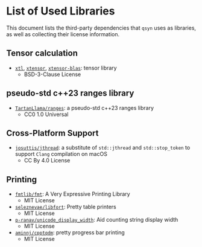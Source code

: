 # List of Used Libraries
This document lists the third-party dependencies that `qsyn` uses as libraries, as well as collecting their license information.
## Tensor calculation
- [`xtl`](https://github.com/xtensor-stack/xtl), [`xtensor`](https://github.com/xtensor-stack/xtensor), [`xtensor-blas`](https://github.com/xtensor-stack/xtensor-blas): tensor library
    - BSD-3-Clause License

## pseudo-std c++23 ranges library
- [`TartanLlama/ranges`](https://github.com/TartanLlama/ranges): a pseudo-std c++23 ranges library
    - CC0 1.0 Universal



## Cross-Platform Support
- [`josuttis/jthread`](https://github.com/josuttis/jthread/tree/master): a substitute of `std::jthread` and `std::stop_token` to support `Clang` compilation on macOS
    - CC By 4.0 License

## Printing
- [`fmtlib/fmt`](https://github.com/fmtlib/fmt): A Very Expressive Printing Library
    - MIT License
- [`seleznevae/libfort`](https://github.com/seleznevae/libfort): Pretty table printers
    - MIT License
- [`p-ranav/unicode_display_width`](https://github.com/p-ranav/unicode_display_width): Aid counting string display width
    - MIT License
- [`aminnj/cpptqdm`](https://github.com/aminnj/cpptqdm/tree/04c733fd38cdc1763d7bc19f8ff3a8fb6e95e2e9): pretty progress bar printing
    - MIT License